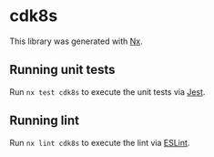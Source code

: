 # cdk8s

This library was generated with [Nx](https://nx.dev).

## Running unit tests

Run `nx test cdk8s` to execute the unit tests via [Jest](https://jestjs.io).

## Running lint

Run `nx lint cdk8s` to execute the lint via [ESLint](https://eslint.org/).
